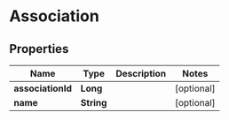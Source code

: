 
# Association

## Properties
Name | Type | Description | Notes
------------ | ------------- | ------------- | -------------
**associationId** | **Long** |  |  [optional]
**name** | **String** |  |  [optional]



